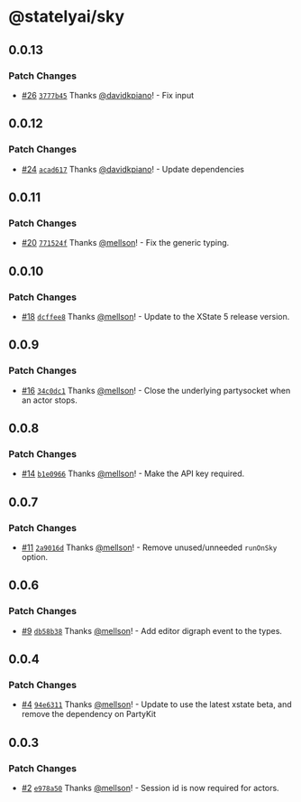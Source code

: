 # @statelyai/sky

## 0.0.13

### Patch Changes

- [#26](https://github.com/statelyai/sky/pull/26) [`3777b45`](https://github.com/statelyai/sky/commit/3777b45fa3a04db16c58520c5791310c55664bbc) Thanks [@davidkpiano](https://github.com/davidkpiano)! - Fix input

## 0.0.12

### Patch Changes

- [#24](https://github.com/statelyai/sky/pull/24) [`acad617`](https://github.com/statelyai/sky/commit/acad6179e6cba3bdcd1167255937cd2a4d888163) Thanks [@davidkpiano](https://github.com/davidkpiano)! - Update dependencies

## 0.0.11

### Patch Changes

- [#20](https://github.com/statelyai/sky/pull/20) [`771524f`](https://github.com/statelyai/sky/commit/771524ff2ed3f48d72261e19ef12fa39ee934512) Thanks [@mellson](https://github.com/mellson)! - Fix the generic typing.

## 0.0.10

### Patch Changes

- [#18](https://github.com/statelyai/sky/pull/18) [`dcffee8`](https://github.com/statelyai/sky/commit/dcffee8a6d6ee88e38705d0441244e0ef8a6950e) Thanks [@mellson](https://github.com/mellson)! - Update to the XState 5 release version.

## 0.0.9

### Patch Changes

- [#16](https://github.com/statelyai/sky/pull/16) [`34c0dc1`](https://github.com/statelyai/sky/commit/34c0dc12a58c36f1c57a1b1694a2b7274f2d2b08) Thanks [@mellson](https://github.com/mellson)! - Close the underlying partysocket when an actor stops.

## 0.0.8

### Patch Changes

- [#14](https://github.com/statelyai/sky/pull/14) [`b1e0966`](https://github.com/statelyai/sky/commit/b1e09666ec8ad62a8665173731ddef24beaecfa8) Thanks [@mellson](https://github.com/mellson)! - Make the API key required.

## 0.0.7

### Patch Changes

- [#11](https://github.com/statelyai/sky/pull/11) [`2a9016d`](https://github.com/statelyai/sky/commit/2a9016d9716d92cb45a5465d09b5bc701b2fbc2b) Thanks [@mellson](https://github.com/mellson)! - Remove unused/unneeded `runOnSky` option.

## 0.0.6

### Patch Changes

- [#9](https://github.com/statelyai/sky/pull/9) [`db58b38`](https://github.com/statelyai/sky/commit/db58b386e1ba2c85a84eba943f60bfd75d445043) Thanks [@mellson](https://github.com/mellson)! - Add editor digraph event to the types.

## 0.0.4

### Patch Changes

- [#4](https://github.com/statelyai/sky/pull/4) [`94e6311`](https://github.com/statelyai/sky/commit/94e6311d242c1b3a3b5d77b122966a1836ac9dbd) Thanks [@mellson](https://github.com/mellson)! - Update to use the latest xstate beta, and remove the dependency on PartyKit

## 0.0.3

### Patch Changes

- [#2](https://github.com/statelyai/sky/pull/2) [`e978a50`](https://github.com/statelyai/sky/commit/e978a50d16e735bca021f50e30b6e30f53c5cdba) Thanks [@mellson](https://github.com/mellson)! - Session id is now required for actors.
